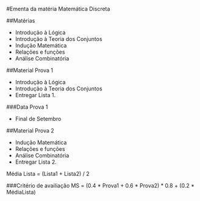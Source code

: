 #Ementa da matéria Matemática Discreta

##Matérias

* Introdução à Lógica
* Introdução à Teoria dos Conjuntos
* Indução Matemática
* Relações e funções
* Análise Combinatória

##Material Prova 1

* Introdução à Lógica
* Introdução à Teoria dos Conjuntos
* Entregar Lista 1.

###Data Prova 1

* Final de Setembro


##Material Prova 2

* Indução Matemática
* Relações e funções
* Análise Combinatória
* Entregar Lista 2.


Média Lista = (Lista1 + Lista2) / 2


###Critério de availiação
MS = (0.4 * Prova1 + 0.6 * Prova2) * 0.8 + (0.2 * MédiaLista)


